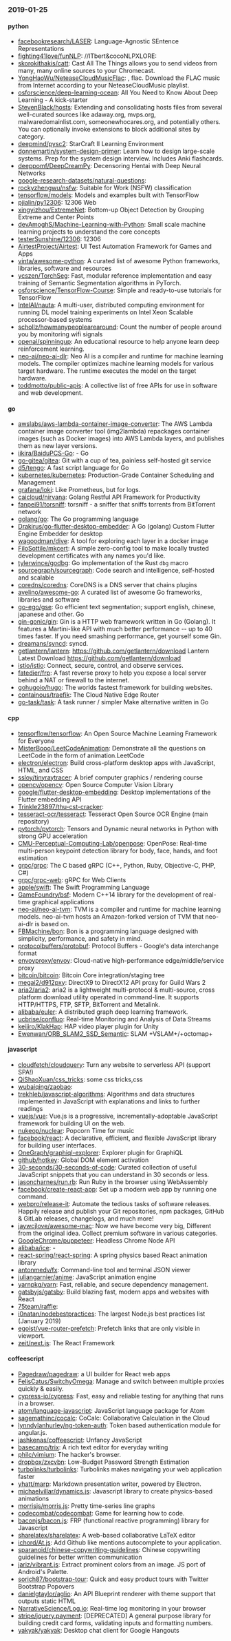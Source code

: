 ### 2019-01-25

#### python
* [facebookresearch/LASER](https://github.com/facebookresearch/LASER): Language-Agnostic SEntence Representations
* [fighting41love/funNLP](https://github.com/fighting41love/funNLP): //ITbert&cocoNLPXLORE:
* [skorokithakis/catt](https://github.com/skorokithakis/catt): Cast All The Things allows you to send videos from many, many online sources to your Chromecast.
* [YongHaoWu/NeteaseCloudMusicFlac](https://github.com/YongHaoWu/NeteaseCloudMusicFlac): , flac. Download the FLAC music from Internet according to your NeteaseCloudMusic playlist.
* [osforscience/deep-learning-ocean](https://github.com/osforscience/deep-learning-ocean):  All You Need to Know About Deep Learning - A kick-starter
* [StevenBlack/hosts](https://github.com/StevenBlack/hosts): Extending and consolidating hosts files from several well-curated sources like adaway.org, mvps.org, malwaredomainlist.com, someonewhocares.org, and potentially others. You can optionally invoke extensions to block additional sites by category.
* [deepmind/pysc2](https://github.com/deepmind/pysc2): StarCraft II Learning Environment
* [donnemartin/system-design-primer](https://github.com/donnemartin/system-design-primer): Learn how to design large-scale systems. Prep for the system design interview. Includes Anki flashcards.
* [deeppomf/DeepCreamPy](https://github.com/deeppomf/DeepCreamPy): Decensoring Hentai with Deep Neural Networks
* [google-research-datasets/natural-questions](https://github.com/google-research-datasets/natural-questions): 
* [rockyzhengwu/nsfw](https://github.com/rockyzhengwu/nsfw): Suitable for Work (NSFW) classification
* [tensorflow/models](https://github.com/tensorflow/models): Models and examples built with TensorFlow
* [pjialin/py12306](https://github.com/pjialin/py12306):  12306  Web 
* [xingyizhou/ExtremeNet](https://github.com/xingyizhou/ExtremeNet): Bottom-up Object Detection by Grouping Extreme and Center Points
* [devAmoghS/Machine-Learning-with-Python](https://github.com/devAmoghS/Machine-Learning-with-Python): Small scale machine learning projects to understand the core concepts
* [testerSunshine/12306](https://github.com/testerSunshine/12306): 12306
* [AirtestProject/Airtest](https://github.com/AirtestProject/Airtest): UI Test Automation Framework for Games and Apps
* [vinta/awesome-python](https://github.com/vinta/awesome-python): A curated list of awesome Python frameworks, libraries, software and resources
* [ycszen/TorchSeg](https://github.com/ycszen/TorchSeg): Fast, modular reference implementation and easy training of Semantic Segmentation algorithms in PyTorch.
* [osforscience/TensorFlow-Course](https://github.com/osforscience/TensorFlow-Course): Simple and ready-to-use tutorials for TensorFlow
* [IntelAI/nauta](https://github.com/IntelAI/nauta): A multi-user, distributed computing environment for running DL model training experiments on Intel Xeon Scalable processor-based systems
* [schollz/howmanypeoplearearound](https://github.com/schollz/howmanypeoplearearound): Count the number of people around you  by monitoring wifi signals 
* [openai/spinningup](https://github.com/openai/spinningup): An educational resource to help anyone learn deep reinforcement learning.
* [neo-ai/neo-ai-dlr](https://github.com/neo-ai/neo-ai-dlr): Neo AI is a compiler and runtime for machine learning models. The compiler optimizes machine learning models for various target hardware. The runtime executes the model on the target hardware.
* [toddmotto/public-apis](https://github.com/toddmotto/public-apis): A collective list of free APIs for use in software and web development.

#### go
* [awslabs/aws-lambda-container-image-converter](https://github.com/awslabs/aws-lambda-container-image-converter): The AWS Lambda container image converter tool (img2lambda) repackages container images (such as Docker images) into AWS Lambda layers, and publishes them as new layer versions.
* [iikira/BaiduPCS-Go](https://github.com/iikira/BaiduPCS-Go):  - Go
* [go-gitea/gitea](https://github.com/go-gitea/gitea): Git with a cup of tea, painless self-hosted git service
* [d5/tengo](https://github.com/d5/tengo): A fast script language for Go
* [kubernetes/kubernetes](https://github.com/kubernetes/kubernetes): Production-Grade Container Scheduling and Management
* [grafana/loki](https://github.com/grafana/loki): Like Prometheus, but for logs.
* [caicloud/nirvana](https://github.com/caicloud/nirvana): Golang Restful API Framework for Productivity
* [fanpei91/torsniff](https://github.com/fanpei91/torsniff): torsniff - a sniffer that sniffs torrents from BitTorrent network
* [golang/go](https://github.com/golang/go): The Go programming language
* [Drakirus/go-flutter-desktop-embedder](https://github.com/Drakirus/go-flutter-desktop-embedder): A Go (golang) Custom Flutter Engine Embedder for desktop
* [wagoodman/dive](https://github.com/wagoodman/dive): A tool for exploring each layer in a docker image
* [FiloSottile/mkcert](https://github.com/FiloSottile/mkcert): A simple zero-config tool to make locally trusted development certificates with any names you'd like.
* [tylerwince/godbg](https://github.com/tylerwince/godbg): Go implementation of the Rust `dbg` macro
* [sourcegraph/sourcegraph](https://github.com/sourcegraph/sourcegraph): Code search and intelligence, self-hosted and scalable
* [coredns/coredns](https://github.com/coredns/coredns): CoreDNS is a DNS server that chains plugins
* [avelino/awesome-go](https://github.com/avelino/awesome-go): A curated list of awesome Go frameworks, libraries and software
* [go-ego/gse](https://github.com/go-ego/gse): Go efficient text segmentation; support english, chinese, japanese and other. Go 
* [gin-gonic/gin](https://github.com/gin-gonic/gin): Gin is a HTTP web framework written in Go (Golang). It features a Martini-like API with much better performance -- up to 40 times faster. If you need smashing performance, get yourself some Gin.
* [dreamans/syncd](https://github.com/dreamans/syncd): syncd.
* [getlantern/lantern](https://github.com/getlantern/lantern):  https://github.com/getlantern/download  Lantern Latest Download https://github.com/getlantern/download 
* [istio/istio](https://github.com/istio/istio): Connect, secure, control, and observe services.
* [fatedier/frp](https://github.com/fatedier/frp): A fast reverse proxy to help you expose a local server behind a NAT or firewall to the internet.
* [gohugoio/hugo](https://github.com/gohugoio/hugo): The worlds fastest framework for building websites.
* [containous/traefik](https://github.com/containous/traefik): The Cloud Native Edge Router
* [go-task/task](https://github.com/go-task/task): A task runner / simpler Make alternative written in Go

#### cpp
* [tensorflow/tensorflow](https://github.com/tensorflow/tensorflow): An Open Source Machine Learning Framework for Everyone
* [MisterBooo/LeetCodeAnimation](https://github.com/MisterBooo/LeetCodeAnimation): Demonstrate all the questions on LeetCode in the form of animation.LeetCode
* [electron/electron](https://github.com/electron/electron): Build cross-platform desktop apps with JavaScript, HTML, and CSS
* [ssloy/tinyraytracer](https://github.com/ssloy/tinyraytracer): A brief computer graphics / rendering course
* [opencv/opencv](https://github.com/opencv/opencv): Open Source Computer Vision Library
* [google/flutter-desktop-embedding](https://github.com/google/flutter-desktop-embedding): Desktop implementations of the Flutter embedding API
* [Trinkle23897/thu-cst-cracker](https://github.com/Trinkle23897/thu-cst-cracker): 
* [tesseract-ocr/tesseract](https://github.com/tesseract-ocr/tesseract): Tesseract Open Source OCR Engine (main repository)
* [pytorch/pytorch](https://github.com/pytorch/pytorch): Tensors and Dynamic neural networks in Python with strong GPU acceleration
* [CMU-Perceptual-Computing-Lab/openpose](https://github.com/CMU-Perceptual-Computing-Lab/openpose): OpenPose: Real-time multi-person keypoint detection library for body, face, hands, and foot estimation
* [grpc/grpc](https://github.com/grpc/grpc): The C based gRPC (C++, Python, Ruby, Objective-C, PHP, C#)
* [grpc/grpc-web](https://github.com/grpc/grpc-web): gRPC for Web Clients
* [apple/swift](https://github.com/apple/swift): The Swift Programming Language
* [GameFoundry/bsf](https://github.com/GameFoundry/bsf): Modern C++14 library for the development of real-time graphical applications
* [neo-ai/neo-ai-tvm](https://github.com/neo-ai/neo-ai-tvm): TVM is a compiler and runtime for machine learning models. neo-ai-tvm hosts an Amazon-forked version of TVM that neo-ai-dlr is based on.
* [FBMachine/bon](https://github.com/FBMachine/bon): Bon is a programming language designed with simplicity, performance, and safety in mind.
* [protocolbuffers/protobuf](https://github.com/protocolbuffers/protobuf): Protocol Buffers - Google's data interchange format
* [envoyproxy/envoy](https://github.com/envoyproxy/envoy): Cloud-native high-performance edge/middle/service proxy
* [bitcoin/bitcoin](https://github.com/bitcoin/bitcoin): Bitcoin Core integration/staging tree
* [megai2/d912pxy](https://github.com/megai2/d912pxy): DirectX9 to DirectX12 API proxy for Guild Wars 2
* [aria2/aria2](https://github.com/aria2/aria2): aria2 is a lightweight multi-protocol & multi-source, cross platform download utility operated in command-line. It supports HTTP/HTTPS, FTP, SFTP, BitTorrent and Metalink.
* [alibaba/euler](https://github.com/alibaba/euler): A distributed graph deep learning framework.
* [ucbrise/confluo](https://github.com/ucbrise/confluo): Real-time Monitoring and Analysis of Data Streams
* [keijiro/KlakHap](https://github.com/keijiro/KlakHap): HAP video player plugin for Unity
* [Ewenwan/ORB_SLAM2_SSD_Semantic](https://github.com/Ewenwan/ORB_SLAM2_SSD_Semantic): SLAM +VSLAM+/+octomap+

#### javascript
* [cloudfetch/cloudquery](https://github.com/cloudfetch/cloudquery): Turn any website to serverless API (support SPA!)
* [QiShaoXuan/css_tricks](https://github.com/QiShaoXuan/css_tricks): some css tricks,css
* [wubaiqing/zaobao](https://github.com/wubaiqing/zaobao): 
* [trekhleb/javascript-algorithms](https://github.com/trekhleb/javascript-algorithms):  Algorithms and data structures implemented in JavaScript with explanations and links to further readings
* [vuejs/vue](https://github.com/vuejs/vue):  Vue.js is a progressive, incrementally-adoptable JavaScript framework for building UI on the web.
* [nukeop/nuclear](https://github.com/nukeop/nuclear): Popcorn Time for music
* [facebook/react](https://github.com/facebook/react): A declarative, efficient, and flexible JavaScript library for building user interfaces.
* [OneGraph/graphiql-explorer](https://github.com/OneGraph/graphiql-explorer): Explorer plugin for GraphiQL
* [github/hotkey](https://github.com/github/hotkey): Global DOM element activation
* [30-seconds/30-seconds-of-code](https://github.com/30-seconds/30-seconds-of-code): Curated collection of useful JavaScript snippets that you can understand in 30 seconds or less.
* [jasoncharnes/run.rb](https://github.com/jasoncharnes/run.rb): Run Ruby in the browser using WebAssembly
* [facebook/create-react-app](https://github.com/facebook/create-react-app): Set up a modern web app by running one command.
* [webpro/release-it](https://github.com/webpro/release-it): Automate the tedious tasks of software releases. Happily release and publish your Git repositories, npm packages, GitHub & GitLab releases, changelogs, and much more!
* [jaywcjlove/awesome-mac](https://github.com/jaywcjlove/awesome-mac):  Now we have become very big, Different from the original idea. Collect premium software in various categories.
* [GoogleChrome/puppeteer](https://github.com/GoogleChrome/puppeteer): Headless Chrome Node API
* [alibaba/ice](https://github.com/alibaba/ice):   - 
* [react-spring/react-spring](https://github.com/react-spring/react-spring):  A spring physics based React animation library
* [antonmedv/fx](https://github.com/antonmedv/fx): Command-line tool and terminal JSON viewer 
* [juliangarnier/anime](https://github.com/juliangarnier/anime): JavaScript animation engine
* [yarnpkg/yarn](https://github.com/yarnpkg/yarn):  Fast, reliable, and secure dependency management.
* [gatsbyjs/gatsby](https://github.com/gatsbyjs/gatsby): Build blazing fast, modern apps and websites with React
* [75team/raffle](https://github.com/75team/raffle): 
* [i0natan/nodebestpractices](https://github.com/i0natan/nodebestpractices): The largest Node.js best practices list (January 2019)
* [egoist/vue-router-prefetch](https://github.com/egoist/vue-router-prefetch): Prefetch links that are only visible in viewport.
* [zeit/next.js](https://github.com/zeit/next.js): The React Framework

#### coffeescript
* [Pagedraw/pagedraw](https://github.com/Pagedraw/pagedraw): a UI builder for React web apps
* [FelisCatus/SwitchyOmega](https://github.com/FelisCatus/SwitchyOmega): Manage and switch between multiple proxies quickly & easily.
* [cypress-io/cypress](https://github.com/cypress-io/cypress): Fast, easy and reliable testing for anything that runs in a browser.
* [atom/language-javascript](https://github.com/atom/language-javascript): JavaScript language package for Atom
* [sagemathinc/cocalc](https://github.com/sagemathinc/cocalc): CoCalc: Collaborative Calculation in the Cloud
* [lynndylanhurley/ng-token-auth](https://github.com/lynndylanhurley/ng-token-auth): Token based authentication module for angular.js.
* [jashkenas/coffeescript](https://github.com/jashkenas/coffeescript): Unfancy JavaScript
* [basecamp/trix](https://github.com/basecamp/trix): A rich text editor for everyday writing
* [philc/vimium](https://github.com/philc/vimium): The hacker's browser.
* [dropbox/zxcvbn](https://github.com/dropbox/zxcvbn): Low-Budget Password Strength Estimation
* [turbolinks/turbolinks](https://github.com/turbolinks/turbolinks): Turbolinks makes navigating your web application faster
* [yhatt/marp](https://github.com/yhatt/marp): Markdown presentation writer, powered by Electron.
* [michaelvillar/dynamics.js](https://github.com/michaelvillar/dynamics.js): Javascript library to create physics-based animations
* [morrisjs/morris.js](https://github.com/morrisjs/morris.js): Pretty time-series line graphs
* [codecombat/codecombat](https://github.com/codecombat/codecombat): Game for learning how to code.
* [baconjs/bacon.js](https://github.com/baconjs/bacon.js): FRP (functional reactive programming) library for Javascript
* [sharelatex/sharelatex](https://github.com/sharelatex/sharelatex): A web-based collaborative LaTeX editor
* [ichord/At.js](https://github.com/ichord/At.js): Add Github like mentions autocomplete to your application.
* [sparanoid/chinese-copywriting-guidelines](https://github.com/sparanoid/chinese-copywriting-guidelines): Chinese copywriting guidelines for better written communication
* [jariz/vibrant.js](https://github.com/jariz/vibrant.js): Extract prominent colors from an image. JS port of Android's Palette.
* [sorich87/bootstrap-tour](https://github.com/sorich87/bootstrap-tour): Quick and easy product tours with Twitter Bootstrap Popovers
* [danielgtaylor/aglio](https://github.com/danielgtaylor/aglio): An API Blueprint renderer with theme support that outputs static HTML
* [NarrativeScience/Log.io](https://github.com/NarrativeScience/Log.io): Real-time log monitoring in your browser
* [stripe/jquery.payment](https://github.com/stripe/jquery.payment): [DEPRECATED] A general purpose library for building credit card forms, validating inputs and formatting numbers.
* [yakyak/yakyak](https://github.com/yakyak/yakyak): Desktop chat client for Google Hangouts
